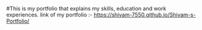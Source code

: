 #This is my portfolio that explains my skills, education and work experiences.
link of my portfolio :-
https://shivam-7550.github.io/Shivam-s-Portfolio/
